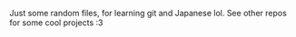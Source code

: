Just some random files, for learning git and Japanese lol.
See other repos for some cool projects :3
